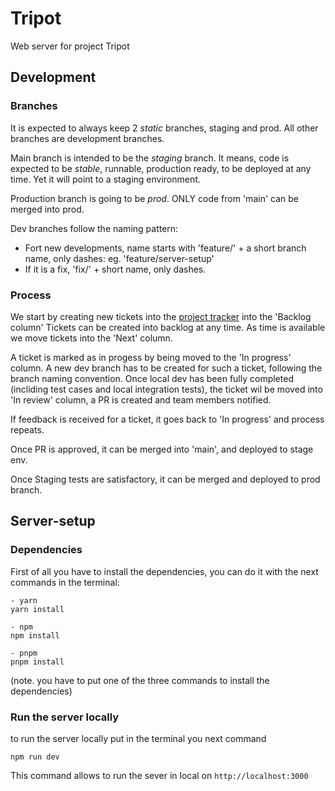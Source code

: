 # Tripot
Web server for project Tripot


## Development

### Branches
It is expected to always keep 2 _static_ branches, staging and prod.
All other branches are development branches.

Main branch is intended to be the *staging* branch. It means, code is expected to be *stable*, runnable, production ready, to be deployed at any time. Yet it will point to a staging environment.

Production branch is going to be *prod*. ONLY code from 'main' can be merged into prod.

Dev branches follow the naming pattern:

* Fort new developments, name starts with 'feature/' + a short branch name, only dashes: eg. 'feature/server-setup' 
* If it is a fix, 'fix/' + short name, only dashes.

### Process
We start by creating new tickets into the [project tracker](https://github.com/orgs/banquiapp/projects/1/views/1) into the 'Backlog column' Tickets can be created into backlog at any time. As time is available we move tickets into the 'Next' column. 

A ticket is marked as in progess by being moved to the 'In progress' column. A new dev branch has to be created for such a ticket, following the branch naming convention. Once local dev has been fully completed (incliding test cases and local integration tests), the ticket wil be moved into 'In review' column, a PR is created and team members notified.

If feedback is received for a ticket, it goes back to 'In progress' and process repeats.

Once PR is approved, it can be merged into 'main', and deployed to stage env.

Once Staging tests are satisfactory, it can be merged and deployed to prod branch.



## Server-setup

### Dependencies

First of all you have to install the dependencies, you can do it with the next commands in the terminal:

```
- yarn
yarn install

- npm
npm install

- pnpm
pnpm install
```

(note. you have to put one of the three commands to install the dependencies)

### Run the server locally

to run the server locally put in the terminal you next command

```
npm run dev
```

This command allows to run the sever in local on `http://localhost:3000`




